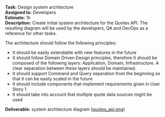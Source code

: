 
**Task:** Design system architecture  
**Assigned to:** Developers  
**Estimate:** 1h  
**Description:** Create initial system architecture for the Quotes API. The resulting diagram will 
be used by the developers, QA and DevOps as a reference for other tasks.  

The architecture should follow the following principles:
- It should be easily extendable with new features in the future
- It should follow Domain Driven Design principles, therefore It should be composed of the 
following layers: Application, Domain, Infrastructure. A clear separation between these layers 
should be maintained. 
- It should support Command and Query separation from the beginning so that it can be easily scaled in the future
- It should include components that implement requirements given in User Story 1
- It should take into account that multiple quote data sources might be used

**Deliverable:** system architecture diagram ([quotes_api.png](https://github.com/evodevo/quotes_api/tree/master/doc/quotes_api.png))
